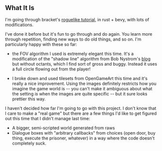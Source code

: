 What It Is
----------

I'm going through bracket's [roguelike tutorial](https://bfnightly.bracketproductions.com/rustbook/), in
rust + bevy, with lots of modifications.

I've done it before but it's fun to go through and do again. You learn more through repetition, finding new ways to do
old things, and so on. I'm particularly happy with these so far:

* the FOV algorithm I used is extremely elegant this time. It's a modification of the "shadow line" algorithm
    from Bob Nystrom's [blog](http://journal.stuffwithstuff.com/2015/09/07/what-the-hero-sees/) but without
    octants, which I find sort of gross and buggy. Instead it uses a full circle flowing out from the player!

* I broke down and used tilesets from OpenGameArt this time and it's really a nice improvement. Using the images
    definitely restricts how you imagine the game world is -- you can't make it ambiguous about what the setting _is_
    when the images are quite specific -- but it sure looks prettier this way.

I haven't decided how far I'm going to go with this project. I don't know that I care to make a "real game" but there
are a few things I'd like to get figured out this time that I didn't manage last time:

* A bigger, semi-scripted world generated from raws
* Dialogue boxes with "arbitrary callbacks" from choices (open door, buy thing, execute the prisoner, whatever)
  in a way where the code doesn't completely suck.